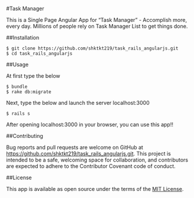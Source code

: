 #Task Manager

This is a Single Page Angular App for “Task Manager” - Accomplish more, every day. Millions of people rely on Task Manager List to get things done.


##Installation

   ```
   $ git clone https://github.com/shktkt219/task_rails_angularjs.git
   $ cd task_rails_angularjs
   ```

##Usage

At first type the below

   ```
   $ bundle
   $ rake db:migrate
   ```

Next, type the below and launch the server localhost:3000

   ```
   $ rails s
   ```

After opening localhost:3000 in your browser, you can use this app!!


##Contributing

Bug reports and pull requests are welcome on GitHub at https://github.com/shktkt219/task_rails_angularjs.git. This project is intended to be a safe, welcoming space for collaboration, and contributors are expected to adhere to the Contributor Covenant code of conduct.


##License

This app is available as open source under the terms of the [MIT License](https://opensource.org/licenses/MIT).
